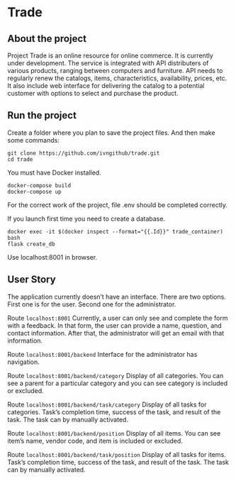 # Trade

## About the project
Project Trade is an online resource for online commerce.
It is currently under development.
The service is integrated with API distributers of various products, ranging between computers and furniture.
API needs to regularly renew the catalogs, items, characteristics, availability, prices, etc. It also include web interface for delivering the catalog to a potential customer with options to select and purchase the product.

## Run the project
Create a folder where you plan to save the project files.
And then make some commands:
```
git clone https://github.com/ivngithub/trade.git
cd trade
```

You must have Docker installed.

```
docker-compose build
docker-compose up
```

For the correct work of the project, file .env should be completed correctly.

If you launch first time you need to create a database.
```
docker exec -it $(docker inspect --format="{{.Id}}" trade_container) bash
flask create_db
```

Use localhost:8001 in browser.

## User Story

The application currently doesn’t have an interface. There are two options. First one is for the user. Second one for the administrator.

Route ```localhost:8001```
Currently, a user can only see and complete the form with a feedback. In that form, the user can provide a name, question, and contact information. After that, the administrator will get an email with that information. 

Route ```localhost:8001/backend```
Interface for the administrator has navigation.

Route ```localhost:8001/backend/category```
Display of all categories. You can see a parent for a particular category and you can see category is included or excluded.

Route ```localhost:8001/backend/task/category```
Display of all tasks for categories. Task’s completion time, success of the task, and result of the task. The task can by manually activated.

Route ```localhost:8001/backend/position```
Display of all items. You can see item’s name, vendor code, and item is included or excluded.

Route ```localhost:8001/backend/task/position```
Display of all tasks for items.  Task’s completion time, success of the task, and result of the task. The task can by manually activated.